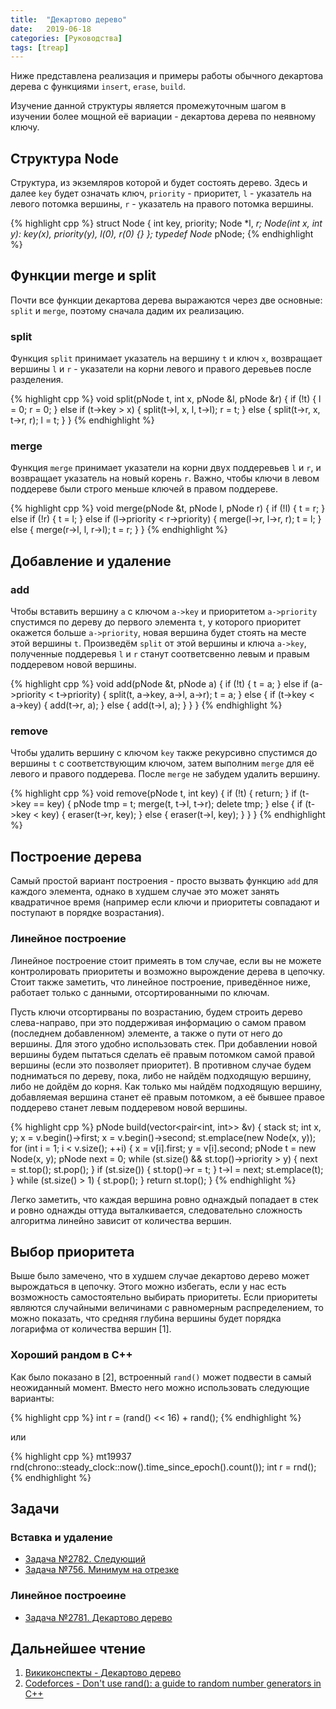 ```yaml
---
title:  "Декартово дерево"
date:   2019-06-18
categories: [Руководства]
tags: [treap]
---
```


Ниже представлена реализация и примеры работы обычного декартова дерева с функциями `insert`, `erase`, `build`.

<!--more-->
Изучение данной структуры является промежуточным шагом в изучении более мощной её вариации - декартова дерева по неявному ключу.

## Структура Node

Структура, из экземляров которой и будет состоять дерево.
Здесь и далее `key` будет означать ключ, `priority` - приоритет, `l` - указатель на левого потомка вершины, `r` - указатель на правого потомка вершины.

{% highlight cpp %}
struct Node {
    int key, priority;
    Node *l, *r;
    Node(int x, int y): key(x), priority(y), l(0), r(0) {}
};
typedef Node* pNode;
{% endhighlight %}

## Функции merge и split

Почти все функции декартова дерева выражаются через две основные: `split` и `merge`, поэтому сначала дадим их реализацию.

### split

Функция `split` принимает указатель на вершину `t` и ключ `x`, возвращает вершины `l` и `r` - указатели на корни левого и правого деревьев после разделения.

{% highlight cpp %}
void split(pNode t, int x, pNode &l, pNode &r) {
    if (!t) { 
        l = 0;
        r = 0;
    } else if (t->key > x) {
        split(t->l, x, l, t->l); 
        r = t;
    } else {
        split(t->r, x, t->r, r); 
        l = t;
    }
}
{% endhighlight %}


### merge

Функция `merge` принимает указатели на корни двух поддеревьев `l` и `r`, и возвращает указатель на новый корень `r`.
Важно, чтобы ключи в левом поддереве были строго меньше ключей в правом поддереве.

{% highlight cpp %}
void merge(pNode &t, pNode l, pNode r) {
    if (!l) { 
        t = r;
    } else if (!r) { 
        t = l;
    } else if (l->priority < r->priority) {
        merge(l->r, l->r, r); 
        t = l;
    } else {
        merge(r->l, l, r->l); 
        t = r;
    }
}
{% endhighlight %}

## Добавление и удаление

### add

Чтобы вставить вершину `a` с ключом `a->key` и приоритетом `a->priority` спустимся по дереву до первого элемента `t`, у которого приоритет окажется больше `a->priority`, новая вершина будет стоять на месте этой вершины `t`. Произведём `split` от этой вершины и ключа `a->key`, полученные поддеревья `l` и `r` станут соответсвенно левым и правым поддеревом новой вершины.

{% highlight cpp %}
void add(pNode &t, pNode a) {
    if (!t) {
        t = a;
    } else if (a->priority < t->priority) {
        split(t, a->key, a->l, a->r); 
        t = a;
    } else {
        if (t->key < a->key) {
            add(t->r, a);
        } else { 
            add(t->l, a);
        }
    }
}
{% endhighlight %}
 
### remove

Чтобы удалить вершину с ключом `key` также рекурсивно спустимся до вершины `t` с соответствующим ключом, затем выполним `merge` для её левого и правого поддерева. После `merge` не забудем удалить вершину.

{% highlight cpp %}
void remove(pNode t, int key) {
    if (!t) {
        return;
    }
    if (t->key == key) {
        pNode tmp = t;
        merge(t, t->l, t->r);
        delete tmp;
    } else {
        if (t->key < key) {
            eraser(t->r, key);
        } else {
            eraser(t->l, key);
        }
    }
} 
{% endhighlight %}

## Построение дерева

Самый простой вариант построения - просто вызвать функцию `add` для каждого элемента, однако в худшем случае это может занять квадратичное время (например если ключи и приоритеты совпадают и поступают в порядке возрастания).

### Линейное построение

Линейное построение стоит примеять в том случае, если вы не можете контролировать приоритеты и возможно вырождение дерева в цепочку.
Стоит также заметить, что линейное построение, приведённое ниже, работает только с данными, отсортированными по ключам.

Пусть ключи отсортирваны по возрастанию, будем строить дерево слева-направо, при это поддерживая информацию о самом правом (последнем добавленном) элементе, а также о пути от него до вершины. Для этого удобно использовать стек. При добавлении новой вершины будем пытаться сделать её правым потомком самой правой вершины (если это позволяет приоритет). В противном случае будем подниматься по дереву, пока, либо не найдём подходящую вершину, либо не дойдём до корня. Как только мы найдём подходящую вершину, добавляемая вершина станет её правым потомком, а её бывшее правое поддерево станет левым поддеревом новой вершины.

{% highlight cpp %}
pNode build(vector<pair<int, int>> &v) {
    stack<pNode> st;
    int x, y;
    x = v.begin()->first;
    x = v.begin()->second;
    st.emplace(new Node(x, y));
    for (int i = 1; i < v.size(); ++i) {
        x = v[i].first;
        y = v[i].second;
        pNode t = new Node(x, y);
        pNode next = 0;
        while (st.size() && st.top()->priority > y) {
            next = st.top();
            st.pop();
        }
        if (st.size()) {
            st.top()->r = t;
        }
        t->l = next;
        st.emplace(t);
    }
    while (st.size() > 1) {
        st.pop();
    }
    return st.top();
}
{% endhighlight %}

Легко заметить, что каждая вершина ровно однаждый попадает в стек и ровно однажды оттуда выталкивается, следовательно сложность алгоритма линейно зависит от количества вершин.

## Выбор приоритета

Выше было замечено, что в худшем случае декартово дерево может вырождаться в цепочку. Этого можно избегать, если у нас есть возможность самостоятельно выбирать приоритеты. Если приоритеты являются случайными величинами с равномерным распределением, то можно показать, что средняя глубина вершины будет порядка логарифма от количества вершин [1].

### Хороший рандом в C++

Как было показано в [2], встроенный `rand()` может подвести в самый неожиданный момент.
Вместо него можно использовать следующие варианты:


{% highlight cpp %}
int r = (rand() << 16) + rand();
{% endhighlight %}

или

{% highlight cpp %}
mt19937 rnd(chrono::steady_clock::now().time_since_epoch().count());
int r = rnd();
{% endhighlight %}

## Задачи

### Вставка и удаление
 * [Задача №2782. Следующий](https://informatics.mccme.ru/mod/statements/view3.php?chapterid=2782)
 * [Задача №756. Минимум на отрезке](https://informatics.mccme.ru/moodle/mod/statements/view3.php?chapterid=756)

### Линейное построеине
 * [Задача №2781. Декартово дерево](https://informatics.mccme.ru/mod/statements/view3.php?chapterid=2781)

## Дальнейшее чтение

 1. [Викиконспекты - Декартово дерево](https://neerc.ifmo.ru/wiki/index.php?title=%D0%94%D0%B5%D0%BA%D0%B0%D1%80%D1%82%D0%BE%D0%B2%D0%BE_%D0%B4%D0%B5%D1%80%D0%B5%D0%B2%D0%BE)
 2. [Codeforces - Don't use rand(): a guide to random number generators in C++](https://codeforces.com/blog/entry/61587)
